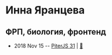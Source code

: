 # Инна Яранцева

## ФРП, биология, фронтенд
- 2018 Nov 15 -- [PiterJS 31](https://www.youtube.com/watch?v=LFjP9RF0rfk)  | [:notebook:](https://fs.piterjs.org/events/31/yarantseva.pdf)  
